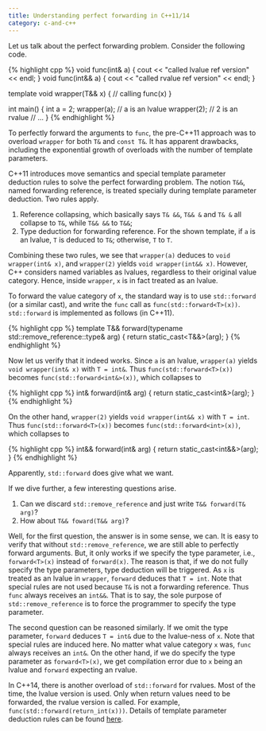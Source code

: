 ```yaml
---
title: Understanding perfect forwarding in C++11/14
category: c-and-c++
---
```


Let us talk about the perfect forwarding problem. Consider the following code.

{% highlight cpp %}
void func(int& a) { cout << "called lvalue ref version" << endl; }
void func(int&& a) { cout << "called rvalue ref version" << endl; }

template <typename T> void wrapper(T&& x) {
  // calling func(x)
}

int main() {
  int a = 2;
  wrapper(a);    // a is an lvalue
  wrapper(2);    // 2 is an rvalue
  // ...
}
{% endhighlight %}

To perfectly forward the arguments to `func`, the pre-C++11 approach was to
overload `wrapper` for both `T&` and `const T&`. It has apparent drawbacks,
including the exponential growth of overloads with the number of template
parameters.

C++11 introduces move semantics and special template parameter deduction rules
to solve the perfect forwarding problem. The notion `T&&`, named forwarding
reference, is treated specially during template parameter deduction. Two rules
apply.

1. Reference collapsing, which basically says `T& &&`, `T&& &` and `T& &` all
collapse to `T&`, while `T&& &&` to `T&&`;
2. Type deduction for forwarding reference. For the shown template, if `a` is an
lvalue, `T` is deduced to `T&`; otherwise, `T` to `T`.

Combining these two rules, we see that `wrapper(a)` deduces to `void
wrapper(int& x)`, and `wrapper(2)` yields `void wrapper(int&& x)`. However, C++
considers named variables as lvalues, regardless to their original value
category. Hence, inside `wrapper`, `x` is in fact treated as an lvalue.

To forward the value category of `x`, the standard way is to use `std::forward`
(or a similar cast), and write the `func` call as
`func(std::forward<T>(x))`. `std::forward` is implemented as follows (in C++11).

{% highlight cpp %}
template <typename T>
T&& forward(typename std::remove_reference<T>::type& arg) {
  return static_cast<T&&>(arg);
}
{% endhighlight %}

Now let us verify that it indeed works. Since `a` is an lvalue, `wrapper(a)`
yields `void wrapper(int& x)` with `T = int&`. Thus `func(std::forward<T>(x))`
becomes `func(std::forward<int&>(x))`, which collapses to

{% highlight cpp %}
int& forward(int& arg) {
  return static_cast<int&>(arg);
}
{% endhighlight %}

On the other hand, `wrapper(2)` yields `void wrapper(int&& x)` with `T =
int`. Thus `func(std::forward<T>(x))` becomes `func(std::forward<int>(x))`,
which collapses to

{% highlight cpp %}
int&& forward(int& arg) {
  return static_cast<int&&>(arg);
}
{% endhighlight %}

Apparently, `std::forward` does give what we want.

If we dive further, a few interesting questions arise.

1. Can we discard `std::remove_reference` and just write `T&& forward(T& arg)`?
2. How about `T&& foward(T&& arg)`?

Well, for the first question, the answer is in some sense, we can. It is easy to
verify that without `std::remove_reference`, we are still able to perfectly
forward arguments. But, it only works if we specify the type parameter, i.e.,
`forward<T>(x)` instead of `forward(x)`. The reason is that, if we do not fully
specify the type parameters, type deduction will be triggered. As `x` is treated
as an lvalue in `wrapper`, `forward` deduces that `T = int`. Note that special
rules are not used because `T&` is not a forwarding reference. Thus `func`
always receives an `int&&`. That is to say, the sole purpose of
`std::remove_reference` is to force the programmer to specify the type
parameter.

The second question can be reasoned similarly. If we omit the type parameter,
`forward` deduces `T = int&` due to the lvalue-ness of `x`. Note that special
rules are induced here. No matter what value category `x` was, `func` always
receives an `int&`. On the other hand, if we do specify the type parameter as
`forward<T>(x)`, we get compilation error due to `x` being an lvalue and
`forward` expecting an rvalue.

In C++14, there is another overload of `std::forward` for rvalues. Most of the
time, the lvalue version is used. Only when return values need to be forwarded,
the rvalue version is called. For example,
`func(std::forward(return_int(x)))`. Details of template parameter deduction
rules can be found
[here](http://en.cppreference.com/w/cpp/language/template_argument_deduction).